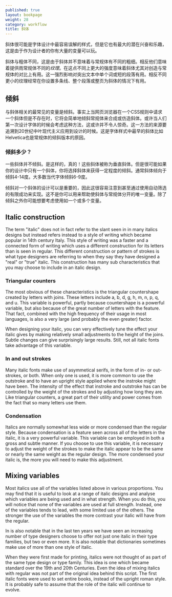 ```yaml
---
published: true
layout: bookpage
weight: 28
category: workflow
title: 斜体
---
```


斜体很可能是字体设计中最容易误解的样式，但是它也有最大的潜在兴奋和乐趣，这是由于作为设计者的你有大量的变量可以玩。

斜体与粗体不同，这是由于斜体并不意味着与常规体有不同的粗细。相反他们意味着提供雨常规体不同的<em>纹理</em>。在这点不同上更大的强度意味着斜体尤其对创造与常规体的对比上有用。这一强烈影响对突出文本中单个词或短的段落有用。相反不同更小的纹理经常在你设置多条线、整个段落或整页为斜体的情况下有用。

## 倾斜

与斜体相关的最常见的变量是倾斜。事实上当网页浏览器在一个CSS规则中请求一个斜体但是不存在时，它将会简单地倾斜常规体来合成或仿造斜体。或许当人们第一次设计字体的时候会考虑这种方法，这或许并不令人惊奇。这一方法的来源要追溯到20世纪中叶现代主义应用到设计的时候。这是字体样式中最早的斜体比如Helvetica也是常规体的倾斜版本的原因。

### 倾斜多少？

一些斜体并不倾斜。是这样的，真的！这些斜体被称为垂直斜体。但是很可能如果你的设计中只有一个斜体，你将选择斜体来获得一定程度的倾斜。通常斜体倾向于倾斜4-14度。大多数当代字体倾斜6-9度。

倾斜对一个斜体的设计可以是重要的，因此这很容易注意到甚至通过使用自动筛选的有限成功来实现。这不是你可以用来帮助使斜体与常规体分开的唯一变量。除了倾斜之外你可能想要考虑使用如一个或多个变量。

## Italic construction

The term "italic" does not in fact refer to the slant seen in in many italics designs but instead refers instead to a style of writing which became popular in 14th century Italy. This style of writing was a faster and a connected form of writing which uses a different construction for its letters than is seen in regular. This different construction or pattern of strokes is what type designers are referring to when they say they have designed a "real" or "true" italic. This construction has many sub characteristics that you may choose to include in an italic design.

### Triangular counters

The most obvious of these characteristics is the triangular countershape created by letters with joins. These letters include a, b, d, g, h, m, n, p, q, and u. This variable is powerful, partly because countershape is a powerful variable, but also because of the great number of letters with the feature.  That fact, combined with the high frequency of their usage in most languages, is also a very large (and probably the even greater) factor.

When designing your italic, you can very effectively tune the effect your italic gives by making relatively small adjustments to the height of the joins. Subtle changes can give surprisingly large results. Still, not all italic fonts take advantage of this variable.

### In and out strokes

Many italic fonts make use of asymmetical serifs, in the form of in- or out-strokes, or both. When only one is used, it is more common to use the outstroke and to have an upright style applied where the instroke might have been. The intensity of the effect that instroke and outstroke has can be controlled by the weight of the strokes and by adjusting how long they are. Like triangular counters, a great part of their utility and power comes from the fact that so many letters use them.

### Condensation

Italics are normally somewhat less wide or more condensed than the regular style. Because condensation is a feature seen across all of the letters in the italic, it is a very powerful variable. This variable can be employed in both a gross and subtle manner. If you choose to use this variable, it is necessary to adjust the weight of the strokes to make the italic appear to be the same or nearly the same weight as the regular design. The more condensed your italic is, the more you will need to make this adjustment.

## Mixing variables

Most italics use all of the variables listed above in various proportions. You may find that it is useful to look at a range of italic designs and analyse which variables are being used and in what strength. When you do this, you will notice that none of the variables are used at full strength. Instead, one of the variables tends to lead, with some limited use of the others. The stronger the use of the variables the more contrast your italic will have from the regular.

In is also notable that in the last ten years we have seen an increasing number of type designers choose to offer not just one italic in their type families, but two or even more. It is also notable that dictionaries sometimes make use of more than one style of italic.

When they were first made for printing, italics were not thought of as part of the same type design or type family. This idea is one which became standard over the 19th and 20th Centuries. Even the idea of mixing italics with regular was not part of the original idea behind this script. The first italic fonts were used to set entire books, instead of the upright roman style. It is probably safe to assume that the role of the italic will continue to evolve.
